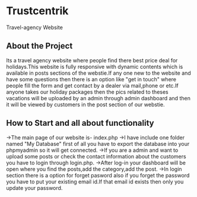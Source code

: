 # Trustcentrik
Travel-agency Website

About the Project
--------------------
Its a travel agency website where people find there best price deal for holidays.This website is fully responsive with dynamic contents
which is available in posts sections of the webstie.If any one new to the website and have some questions then there is an option like 
"get in touch" where people fill the form and get contact by a dealer via mail,phone or etc.If anyone takes our holiday packages then the 
pics related to theses vacations will be uploaded by an admin through admin dashboard and then it will be viewed by customers in the post
section of our webstie.


How to Start and all about functionality
----------------------------------------
->The main page of our website is- index.php
->I have include one folder named "My Database" first of all you have to export the database into your phpmyadmin so it will get connected.
->If you are a admin and want to upload some posts or check the contact information about the customers you have to login through
  login.php.
->After log-in your dashboard will be open where you find the posts,add the category,add the post.
->In login section there is a option for forget pasword also if you forget the password you have to put your existing email id.If that
email id exists then only you update your password.
